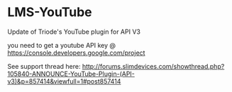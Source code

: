 # LMS-YouTube
Update of Triode's YouTube plugin for API V3

you need to get a youtube API key @ https://console.developers.google.com/project

See support thread here: http://forums.slimdevices.com/showthread.php?105840-ANNOUNCE-YouTube-Plugin-(API-v3)&p=857414&viewfull=1#post857414
